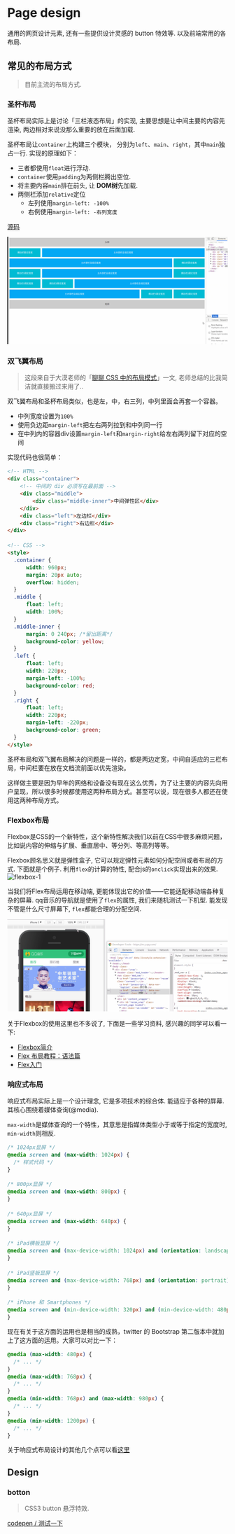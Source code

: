 # Page design

通用的网页设计元素, 还有一些提供设计灵感的 button 特效等. 以及前端常用的各布局.

## 常见的布局方式
> 目前主流的布局方式.

### 圣杯布局
圣杯布局实际上是讨论「三栏液态布局」的实现, 主要思想是让中间主要的内容先渲染, 两边相对来说没那么重要的放在后面加载.

圣杯布局让`container`上构建三个模块， 分别为`left`、`main`、`right`，其中`main`独占一行.
实现的原理如下：
- 三者都使用`float`进行浮动.
- `container`使用`padding`为两侧栏腾出空位.  
- 将主要内容`main`排在前头, 让 **DOM树**先加载.
- 两侧栏添加`relative`定位
  * 左列使用`margin-left: -100%`
  * 右例使用`margin-left: -右列宽度`

[源码](https://github.com/anran758/Front-End-Lab/blob/master/Page%20design/Layout/Holy%20Grail.html)

![image](./images/auto-width.gif)

### 双飞翼布局

> 这段来自于大漠老师的「[聊聊 CSS 中的布局模式](http://gitbook.cn/books/5a5cd7ec6f3da41fa892ec8f/index.html)」一文, 老师总结的比我简洁就直接搬过来用了..

双飞翼布局和圣杯布局类似，也是左，中，右三列，中列里面会再套一个容器。

- 中列宽度设置为`100%`
- 使用负边距`margin-left`把左右两列拉到和中列同一行
- 在中列内的容器div设置`margin-left`和`margin-right`给左右两列留下对应的空间

实现代码也很简单：

``` html
<!-- HTML -->
<div class="container">
    <!-- 中间的 div 必须写在最前面 -->
    <div class="middle">
        <div class="middle-inner">中间弹性区</div>
    </div>
    <div class="left">左边栏</div>
    <div class="right">右边栏</div>
</div>

<!-- CSS -->
<style>
  .container {
      width: 960px;
      margin: 20px auto;
      overflow: hidden;
  }
  .middle {
      float: left;
      width: 100%;
  }
  .middle-inner {
      margin: 0 240px; /*留出距离*/
      background-color: yellow;
  }
  .left {
      float: left;
      width: 220px;
      margin-left: -100%;
      background-color: red;
  }
  .right {
      float: left;
      width: 220px;
      margin-left: -220px;
      background-color: green;
  }
</style>
```

圣杯布局和双飞翼布局解决的问题是一样的，都是两边定宽，中间自适应的三栏布局，中间栏要在放在文档流前面以优先渲染。

这样做主要是因为早年的网络和设备没有现在这么优秀，为了让主要的内容先向用户呈现，所以很多时候都使用这两种布局方式。甚至可以说，现在很多人都还在使用这两种布局方式。

### Flexbox布局
Flexbox是CSS的一个新特性，这个新特性解决我们以前在CSS中很多麻烦问题，比如说内容的伸缩与扩展、垂直居中、等分列、等高列等等。

Flexbox顾名思义就是弹性盒子, 它可以规定弹性元素如何分配空间或者布局的方式. 下面就是个例子. 利用`flex`的计算的特性, 配合js的`onclick`实现出来的效果.
![flexbox-1](./images/flexbox-1.gif)

当我们将Flex布局运用在移动端, 更能体现出它的价值——它能适配移动端各种复杂的屏幕. qq音乐的导航就是使用了`flex`的属性, 我们来随机测试一下机型. 能发现不管是什么尺寸屏幕下, `flex`都能合理的分配空间.

![flexbox-2](./images/flexbox-2.gif)

关于Flexbox的使用这里也不多说了, 下面是一些学习资料, 感兴趣的同学可以看一下:  
- [Flexbox简介](https://segmentfault.com/a/1190000002910324#articleHeader6)
- [Flex 布局教程：语法篇](http://www.ruanyifeng.com/blog/2015/07/flex-grammar.html)
- [Flex入门](http://ife.baidu.com/note/detail/id/952)

### 响应式布局
响应式布局实际上是一个设计理念, 它是多项技术的综合体. 能适应于各种的屏幕. 其核心围绕着媒体查询(@media).

`max-width`是媒体查询的一个特性，其意思是指媒体类型小于或等于指定的宽度时, `min-width`则相反.

```css
/* 1024px显屏 */
@media screen and (max-width: 1024px) {
  /* 样式代码 */
}

/* 800px显屏 */
@media screen and (max-width: 800px) {
}

/* 640px显屏 */
@media screen and (max-width: 640px) {
}

/* iPad横板显屏 */
@media screen and (max-device-width: 1024px) and (orientation: landscape) {
}

/* iPad竖板显屏 */
@media screen and (max-device-width: 768px) and (orientation: portrait) {
}

/* iPhone 和 Smartphones */
@media screen and (min-device-width: 320px) and (min-device-width: 480px) {
}
```

现在有关于这方面的运用也是相当的成熟，twitter 的 Bootstrap 第二版本中就加上了这方面的运用。大家可以对比一下：

```css
@media (max-width: 480px) {
  /* ... */
}
@media (max-width: 768px) {
  /* ... */
}
@media (min-width: 768px) and (max-width: 980px) {
  /* ... */
}
@media (min-width: 1200px) {
  /* ... */
}
```

关于响应式布局设计的其他几个点可以看[这里](https://anran758.github.io/blog/2018/01/25/web-%E8%B5%B0%E8%BF%9Bweb%E7%A7%BB%E5%8A%A8%E5%BC%80%E5%8F%91/#%E5%93%8D%E5%BA%94%E5%BC%8F%E5%B8%83%E5%B1%80)  

## Design

### botton

> CSS3 button 悬浮特效.

[codepen / 测试一下](https://codepen.io/anran758/pen/LejpaB/)